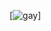 [![gay](https://cdn.discordapp.com/attachments/734043019665473627/752143437272449125/IMG_20200906_192838.jpg)]
